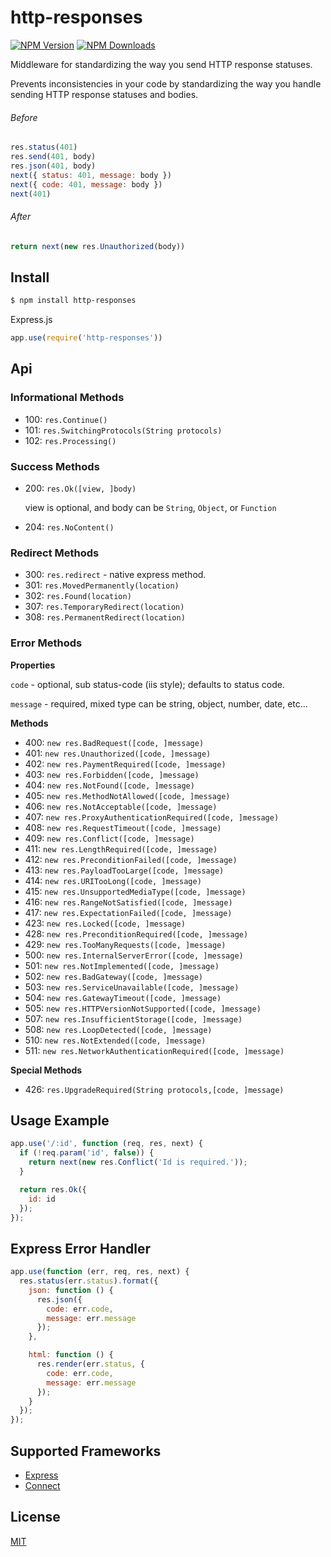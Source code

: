 # http-responses

[![NPM Version][npm-image]][npm-url]
[![NPM Downloads][downloads-image]][downloads-url]

Middleware for standardizing the way you send HTTP response statuses.

Prevents inconsistencies in your code by standardizing the way you handle sending HTTP response statuses and bodies.

###### Before

```js
res.status(401)
res.send(401, body)
res.json(401, body)
next({ status: 401, message: body })
next({ code: 401, message: body })
next(401)
```

###### After

```js
return next(new res.Unauthorized(body))
```

## Install

```sh
$ npm install http-responses
```

Express.js

```js
app.use(require('http-responses'))
```

## Api

### Informational Methods

- 100: `res.Continue()`
- 101: `res.SwitchingProtocols(String protocols)`
- 102: `res.Processing()`

### Success Methods

- 200: `res.Ok([view, ]body)`

  view is optional, and body can be `String`, `Object`, or `Function`
- 204: `res.NoContent()`

### Redirect Methods

- 300: `res.redirect` - native express method.
- 301: `res.MovedPermanently(location)`
- 302: `res.Found(location)`
- 307: `res.TemporaryRedirect(location)`
- 308: `res.PermanentRedirect(location)`

### Error Methods

**Properties**

`code` - optional, sub status-code (iis style); defaults to status code.

`message` - required, mixed type can be string, object, number, date, etc...

**Methods**

- 400: `new res.BadRequest([code, ]message)`
- 401: `new res.Unauthorized([code, ]message)`
- 402: `new res.PaymentRequired([code, ]message)`
- 403: `new res.Forbidden([code, ]message)`
- 404: `new res.NotFound([code, ]message)`
- 405: `new res.MethodNotAllowed([code, ]message)`
- 406: `new res.NotAcceptable([code, ]message)`
- 407: `new res.ProxyAuthenticationRequired([code, ]message)`
- 408: `new res.RequestTimeout([code, ]message)`
- 409: `new res.Conflict([code, ]message)`
- 411: `new res.LengthRequired([code, ]message)`
- 412: `new res.PreconditionFailed([code, ]message)`
- 413: `new res.PayloadTooLarge([code, ]message)`
- 414: `new res.URITooLong([code, ]message)`
- 415: `new res.UnsupportedMediaType([code, ]message)`
- 416: `new res.RangeNotSatisfied([code, ]message)`
- 417: `new res.ExpectationFailed([code, ]message)`
- 423: `new res.Locked([code, ]message)`
- 428: `new res.PreconditionRequired([code, ]message)`
- 429: `new res.TooManyRequests([code, ]message)`
- 500: `new res.InternalServerError([code, ]message)`
- 501: `new res.NotImplemented([code, ]message)`
- 502: `new res.BadGateway([code, ]message)`
- 503: `new res.ServiceUnavailable([code, ]message)`
- 504: `new res.GatewayTimeout([code, ]message)`
- 505: `new res.HTTPVersionNotSupported([code, ]message)`
- 507: `new res.InsufficientStorage([code, ]message)`
- 508: `new res.LoopDetected([code, ]message)`
- 510: `new res.NotExtended([code, ]message)`
- 511: `new res.NetworkAuthenticationRequired([code, ]message)`

**Special Methods**

- 426: `res.UpgradeRequired(String protocols,[code, ]message)`

## Usage Example

```js
app.use('/:id', function (req, res, next) {
  if (!req.param('id', false)) {
    return next(new res.Conflict('Id is required.'));
  }

  return res.Ok({
    id: id
  });
});
```

## Express Error Handler

```js
app.use(function (err, req, res, next) {
  res.status(err.status).format({
    json: function () {
      res.json({
        code: err.code,
        message: err.message
      });
    },

    html: function () {
      res.render(err.status, {
        code: err.code,
        message: err.message
      });
    }
  });
});
```

## Supported Frameworks

- [Express][express-url]
- [Connect][connect-url]

## License

[MIT](LICENSE)

[npm-image]: https://img.shields.io/npm/v/http-responses.svg?style=flat
[npm-url]: https://npmjs.org/package/http-responses
[travis-image]: https://img.shields.io/travis/Nijikokun/http-responses.svg?style=flat
[travis-url]: https://travis-ci.org/Nijikokun/http-responses
[coveralls-image]: https://img.shields.io/coveralls/Nijikokun/http-responses.svg?style=flat
[coveralls-url]: https://coveralls.io/r/Nijikokun/http-responses?branch=master
[downloads-image]: https://img.shields.io/npm/dm/http-responses.svg?style=flat
[downloads-url]: https://npmjs.org/package/http-responses
[gratipay-image]: https://img.shields.io/gratipay/Nijikokun.svg?style=flat
[gratipay-url]: https://www.gratipay.com/Nijikokun/
[express-url]: https://expressjs.com
[connect-url]: https://github.com/senchalabs/connect
